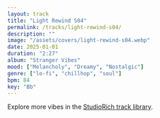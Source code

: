 ```yaml
---
layout: track
title: "Light Rewind S04"
permalink: /tracks/light-rewind-s04/
description: ""
image: "/assets/covers/light-rewind-s04.webp"
date: 2025-01-01
duration: "2:27"
album: "Stranger Vibes"
mood: ["Melancholy", "Dreamy", "Nostalgic"]
genre: ["lo-fi", "chillhop", "soul"]
bpm: 84
key: "Bb"
---
```


Explore more vibes in the [StudioRich track library](/tracks/).
